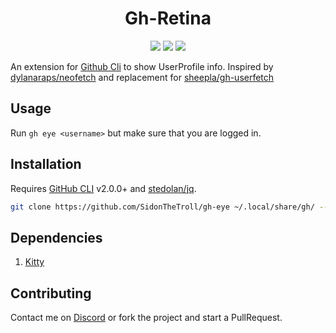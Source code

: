 <h1 align='center'>Gh-Retina</h1>

<div align="center">
    <img src="https://img.shields.io/static/v1?label=GhCLI&logo=github&message=2.0.0+&color=90E59A&logoColor=white&style=for-the-badge"/>
    <img src="https://img.shields.io/static/v1?label=Language&message=Shell&color=FF6B6B&logo=gnubash&logoColor=white&style=for-the-badge"/>
    <img src="https://img.shields.io/static/v1?label=License&message=GPLv3&color=blue&logo=linux&logoColor=white&style=for-the-badge"/>
</div>


An extension for [Github Cli](https://github.com/cli/cli) to show UserProfile info. Inspired by [dylanaraps/neofetch](https://github.com/dylanaraps/neofetch) and replacement for [sheepla/gh-userfetch](https://github.com/sheepla/gh-userfetch)

## Usage 

Run `gh eye <username>` but make sure that you are logged in. 

## Installation

Requires [GitHub CLI](https://github.com/cli/cli) v2.0.0+ and [stedolan/jq](https://github.com/stedolan/jq).

```sh
git clone https://github.com/SidonTheTroll/gh-eye ~/.local/share/gh/ --depth 1 

```

## Dependencies

1. [Kitty](https://github.com/kovidgoyal/kitty)

## Contributing

Contact me on [Discord](https://discord.com/users/728604179186188368) or fork the project and start a PullRequest.
